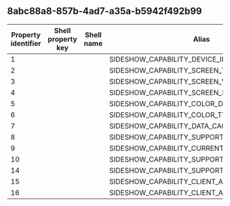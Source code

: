 ## 8abc88a8-857b-4ad7-a35a-b5942f492b99

Property identifier | Shell property key | Shell name | Alias
--- | --- | --- | ---
1 |  |  | SIDESHOW_CAPABILITY_DEVICE_ID
2 |  |  | SIDESHOW_CAPABILITY_SCREEN_TYPE
3 |  |  | SIDESHOW_CAPABILITY_SCREEN_WIDTH
4 |  |  | SIDESHOW_CAPABILITY_SCREEN_HEIGHT
5 |  |  | SIDESHOW_CAPABILITY_COLOR_DEPTH
6 |  |  | SIDESHOW_CAPABILITY_COLOR_TYPE
7 |  |  | SIDESHOW_CAPABILITY_DATA_CACHE
8 |  |  | SIDESHOW_CAPABILITY_SUPPORTED_LANGUAGES
9 |  |  | SIDESHOW_CAPABILITY_CURRENT_LANGUAGE
10 |  |  | SIDESHOW_CAPABILITY_SUPPORTED_THEMES
14 |  |  | SIDESHOW_CAPABILITY_SUPPORTED_IMAGE_FORMATS
15 |  |  | SIDESHOW_CAPABILITY_CLIENT_AREA_WIDTH
16 |  |  | SIDESHOW_CAPABILITY_CLIENT_AREA_HEIGHT

